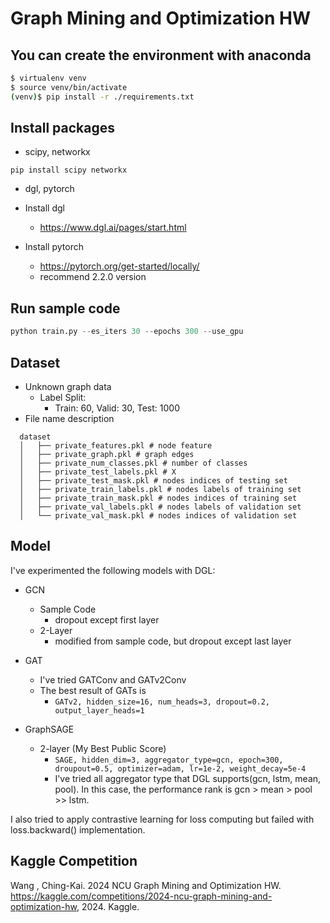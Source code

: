# Graph Mining and Optimization HW

## You can create the environment with anaconda

```bash
$ virtualenv venv
$ source venv/bin/activate
(venv)$ pip install -r ./requirements.txt
```

## Install packages

* scipy, networkx

```
pip install scipy networkx
```

* dgl, pytorch

* Install dgl
  * https://www.dgl.ai/pages/start.html
* Install pytorch
  * https://pytorch.org/get-started/locally/
  * recommend 2.2.0 version

## Run sample code

```python
python train.py --es_iters 30 --epochs 300 --use_gpu
```

## Dataset

* Unknown graph data
  * Label Split:
    * Train: 60, Valid: 30, Test: 1000
* File name description

```
  dataset
  │   ├── private_features.pkl # node feature
  │   ├── private_graph.pkl # graph edges
  │   ├── private_num_classes.pkl # number of classes
  │   ├── private_test_labels.pkl # X
  │   ├── private_test_mask.pkl # nodes indices of testing set
  │   ├── private_train_labels.pkl # nodes labels of training set
  │   ├── private_train_mask.pkl # nodes indices of training set
  │   ├── private_val_labels.pkl # nodes labels of validation set
  │   └── private_val_mask.pkl # nodes indices of validation set
```

## Model

I've experimented the following models with DGL:

- GCN 
    - Sample Code
        - dropout except first layer
    - 2-Layer
        - modified from sample code, but dropout except last layer
- GAT
    - I've tried GATConv and GATv2Conv
    - The best result of GATs is
        - `GATv2, hidden_size=16, num_heads=3, dropout=0.2, output_layer_heads=1`

- GraphSAGE
    - 2-layer (My Best Public Score)
        - `SAGE, hidden_dim=3, aggregator_type=gcn, epoch=300, droupout=0.5, optimizer=adam, lr=1e-2, weight_decay=5e-4`
        - I've tried all aggregator type that DGL supports(gcn, lstm, mean, pool). In this case, the performance rank is gcn > mean > pool >> lstm.

I also tried to apply contrastive learning for loss computing but failed with loss.backward() implementation.


## Kaggle Competition
Wang , Ching-Kai. 2024 NCU Graph Mining and Optimization HW. https://kaggle.com/competitions/2024-ncu-graph-mining-and-optimization-hw, 2024. Kaggle.